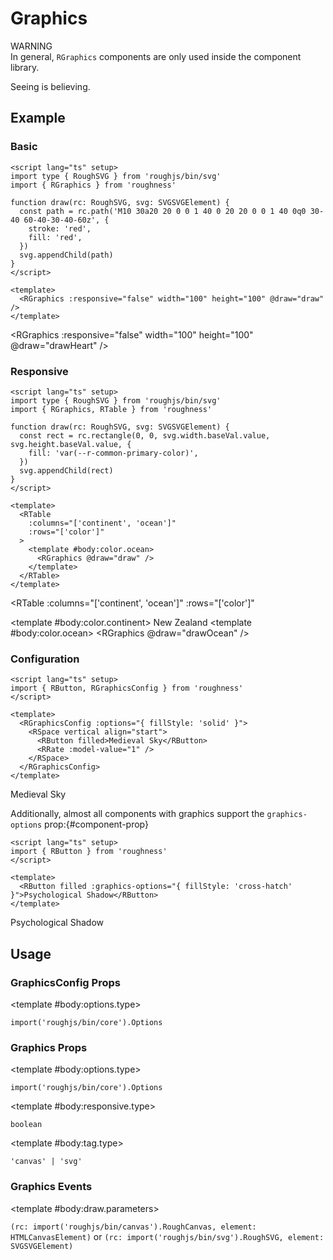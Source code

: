 <script lang="ts" setup>
import { RAlert, RButton, RDetails, RGraphics, RGraphicsConfig, RRate, RSpace, RTable, RText } from 'roughness'
import type { RoughSVG } from 'roughjs/bin/svg'

function drawHeart(rc: RoughSVG, svg: SVGSVGElement) {
  const path = rc.path('M10 30a20 20 0 0 1 40 0 20 20 0 0 1 40 0q0 30-40 60-40-30-40-60z', {
    stroke: 'red',
    fill: 'red',
  })
  svg.appendChild(path)
}

function drawOcean(rc: RoughSVG, svg: SVGSVGElement) {
  const rect = rc.rectangle(0, 0, svg.width.baseVal.value, svg.height.baseVal.value, {
    fill: 'var(--r-common-primary-color)',
  })
  svg.appendChild(rect)
}
</script>

# Graphics

<RAlert type="warning">

WARNING<br>In general, `RGraphics` components are only used inside the component library.

</RAlert>

Seeing is believing.

## Example

### Basic

<RDetails>
  <template #summary>Show Code</template>

```vue
<script lang="ts" setup>
import type { RoughSVG } from 'roughjs/bin/svg'
import { RGraphics } from 'roughness'

function draw(rc: RoughSVG, svg: SVGSVGElement) {
  const path = rc.path('M10 30a20 20 0 0 1 40 0 20 20 0 0 1 40 0q0 30-40 60-40-30-40-60z', {
    stroke: 'red',
    fill: 'red',
  })
  svg.appendChild(path)
}
</script>

<template>
  <RGraphics :responsive="false" width="100" height="100" @draw="draw" />
</template>
```

</RDetails>

<RGraphics :responsive="false" width="100" height="100" @draw="drawHeart" />

### Responsive

<RDetails>
  <template #summary>Show Code</template>

```vue
<script lang="ts" setup>
import type { RoughSVG } from 'roughjs/bin/svg'
import { RGraphics, RTable } from 'roughness'

function draw(rc: RoughSVG, svg: SVGSVGElement) {
  const rect = rc.rectangle(0, 0, svg.width.baseVal.value, svg.height.baseVal.value, {
    fill: 'var(--r-common-primary-color)',
  })
  svg.appendChild(rect)
}
</script>

<template>
  <RTable
    :columns="['continent', 'ocean']"
    :rows="['color']"
  >
    <template #body:color.ocean>
      <RGraphics @draw="draw" />
    </template>
  </RTable>
</template>
```

</RDetails>

<RTable
  :columns="['continent', 'ocean']"
  :rows="['color']"
>
  <template #body:color.continent>
    New Zealand
  </template>
  <template #body:color.ocean>
    <RGraphics @draw="drawOcean" />
  </template>
</RTable>

### Configuration

<RDetails>
  <template #summary>Show Code</template>

```vue
<script lang="ts" setup>
import { RButton, RGraphicsConfig } from 'roughness'
</script>

<template>
  <RGraphicsConfig :options="{ fillStyle: 'solid' }">
    <RSpace vertical align="start">
      <RButton filled>Medieval Sky</RButton>
      <RRate :model-value="1" />
    </RSpace>
  </RGraphicsConfig>
</template>
```

</RDetails>

<RGraphicsConfig :options="{ fillStyle: 'solid' }">
  <RSpace vertical align="start">
    <RButton filled>Medieval Sky</RButton>
    <RRate :model-value="1" />
  </RSpace>
</RGraphicsConfig>

Additionally, almost all components with graphics support the `graphics-options` prop:{#component-prop}

<RDetails>
  <template #summary>Show Code</template>

```vue
<script lang="ts" setup>
import { RButton } from 'roughness'
</script>

<template>
  <RButton filled :graphics-options="{ fillStyle: 'cross-hatch' }">Psychological Shadow</RButton>
</template>
```

</RDetails>

<RButton filled :graphics-options="{ fillStyle: 'cross-hatch' }">Psychological Shadow</RButton>

## Usage

### GraphicsConfig Props

<RSpace overflow>
<RTable
  :columns="['name', 'type', 'default', 'description']"
  :rows="['options']"
>
  <template #body:*.name="{ row }">{{ row }}</template>

  <template #body:options.type>

  `import('roughjs/bin/core').Options`

  </template>
  <template #body:options.description>

  [Options for Rough.js](https://github.com/rough-stuff/rough/wiki#options).

  </template>
</RTable>
</RSpace>

### Graphics Props

<RSpace overflow>
<RTable
  :columns="['name', 'type', 'default', 'description']"
  :rows="['options', 'responsive', 'tag']"
>
  <template #body:*.name="{ row }">{{ row }}</template>

  <template #body:options.type>

  `import('roughjs/bin/core').Options`

  </template>
  <template #body:options.description>

  [Options for Rough.js](https://github.com/rough-stuff/rough/wiki#options).

  </template>

  <template #body:responsive.type>

  `boolean`

  </template>
  <template #body:responsive.default>

  `true`

  </template>
  <template #body:responsive.description>
    Whether to adjust the size to fit the parent element.
  </template>

  <template #body:tag.type>

  `'canvas' | 'svg'`

  </template>
  <template #body:tag.default>

  `'svg'`

  </template>
  <template #body:tag.description>

  [HTML tag for rendering the graphics](https://github.com/rough-stuff/rough/wiki#roughcanvas--roughsvg).

  </template>
</RTable>
</RSpace>

### Graphics Events

<RSpace overflow>
<RTable
  :columns="['name', 'parameters', 'description']"
  :rows="['draw']"
>
  <template #body:*.name="{ row }">{{ row }}</template>

  <template #body:draw.parameters>

  `(rc: import('roughjs/bin/canvas').RoughCanvas, element: HTMLCanvasElement)` or `(rc: import('roughjs/bin/svg').RoughSVG, element: SVGSVGElement)`

  </template>
  <template #body:draw.description>
    Ready to start drawing.
  </template>
</RTable>
</RSpace>
